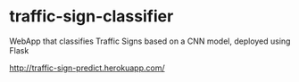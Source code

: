# traffic-sign-classifier
WebApp that classifies Traffic Signs based on a CNN model, deployed using Flask

http://traffic-sign-predict.herokuapp.com/
